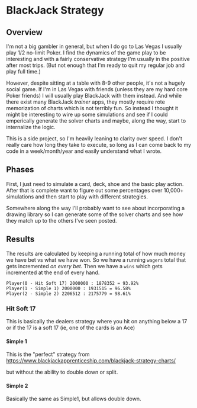 # BlackJack Strategy

## Overview

I'm not a big gambler in general, but when I do go to Las Vegas I usually play 1/2 no-limit Poker.  I find the
dynamics of the game play to be interesting and with a fairly conservative strategy I'm usually in the positive
after most trips.  (But not enough that I'm ready to quit my regular job and play full time.)

However, despite sitting at a table with 8-9 other people, it's not a hugely social game.  If I'm in 
Las Vegas with friends (unless they are my hard core Poker friends) I will usually play BlackJack with them
instead.  And while there exist many BlackJack _trainer_ apps, they mostly require rote memorization of charts
which is not terribly fun.  So instead I thought it might be interesting to wire up some simulations and see if I could emperically generate the solver charts and maybe, along the way, start to internalize the logic.

This is a side project, so I'm heavily leaning to clarity over speed.  I don't really care how long they take to execute, so long as I can come back to my code in a week/month/year and easily understand what I wrote.

## Phases

First, I just need to simulate a card, deck, shoe and
the basic play action.  After that is complete want to 
figure out some percentages over 10,000+ simulations and
then start to play with different strategies.

Somewhere along the way I'll probably want to see about
incorporating a drawing library so I can generate some of
the solver charts and see how they match up to the 
others I've seen posted.

## Results

The results are calculated by keeping a running total of how much money we have bet
vs what we have won.  So we have a running `wagers` total that gets incremented _on every bet_.
Then we have a `wins` which gets incremented at the end of every hand.  

```
Player(0 - Hit Soft 17) 2000000 : 1878352 = 93.92%
Player(1 - Simple 1) 2000000 : 1931515 = 96.58%
Player(2 - Simple 2) 2206512 : 2175779 = 98.61%
```

### Hit Soft 17

This is basically the dealers strategy where you hit on anything below a 17 or if the
17 is a soft 17 (ie, one of the cards is an Ace)

#### Simple 1

This is the "perfect" strategy from 
   https://www.blackjackapprenticeship.com/blackjack-strategy-charts/

but without the ability to double down or split. 

#### Simple 2

Basically the same as Simple1, but allows double down.



